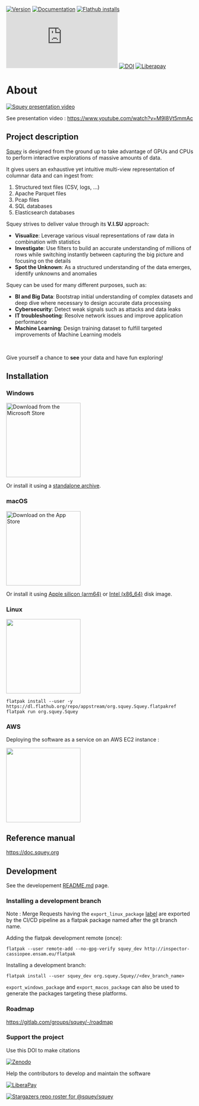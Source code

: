 [![Version](https://img.shields.io/flathub/v/org.squey.Squey?style=flat&color=blueviolet&label=version)](https://gitlab.com/squey/squey/-/raw/main/CHANGELOG)
[![Documentation](https://gitlab.com/inendi/inspector-reference-manual/badges/main/pipeline.svg?key_text=doc&key_width=30)](https://doc.squey.org)
[![Flathub installs](https://img.shields.io/flathub/downloads/org.squey.Squey?label=flathub&style=flat&color=blue)](https://flathub.org/apps/details/org.squey.Squey)
[![Matrix](https://img.shields.io/matrix/squey%3Amatrix.org)](https://matrix.to/#/#squey:matrix.org)
[![DOI](https://zenodo.org/badge/648945293.svg)](https://doi.org/10.5281/zenodo.13927905)
[![Liberapay](https://img.shields.io/liberapay/patrons/squey)](https://liberapay.com/squey)


# About

[![Squey presentation video](https://gitlab.com/squey/squey/-/raw/main/buildstream/files/screenshots/squey.gif)](https://www.youtube.com/watch?v=M9I8Vt5mmAc)

See presentation video : https://www.youtube.com/watch?v=M9I8Vt5mmAc

## Project description

<!-- project_description_start -->

<p><a href="https://squey.org">Squey</a> is designed from the ground up to take advantage of GPUs and CPUs to perform interactive explorations of massive amounts of data.</p>

<p>It gives users an exhaustive yet intuitive multi-view representation of columnar data and can ingest from:</p>
<ol>
    <li>Structured text files (CSV, logs, ...)</li>
    <li>Apache Parquet files</li>
    <li>Pcap files</li>
    <li>SQL databases</li>
    <li>Elasticsearch databases</li>
</ol>

<p>Squey strives to deliver value through its <b>V.I.SU</b> approach:</p>

<ul>
  <li><b>Visualize</b>: Leverage various visual representations of raw data in combination with statistics</li>
  <li><b>Investigate</b>: Use filters to build an accurate understanding of millions of rows while switching instantly between capturing the big picture and focusing on the details</li>
  <li><b>Spot the Unknown</b>: As a structured understanding of the data emerges, identify unknowns and anomalies</li>
</ul>

<p>Squey can be used for many different purposes, such as:</p>
<ul>
    <li><b>BI and Big Data</b>: Bootstrap initial understanding of complex datasets and deep dive where necessary to design accurate data processing</li>
    <li><b>Cybersecurity</b>: Detect weak signals such as attacks and data leaks</li>
    <li><b>IT troubleshooting</b>: Resolve network issues and improve application performance</li>
    <li><b>Machine Learning</b>: Design training dataset to fulfill targeted improvements of Machine Learning models</li>
</ul>

<br>
<p>Give yourself a chance to <b>see</b> your data and have fun exploring!</p>

<!-- project_description_end -->

## Installation

### Windows

<a href="https://apps.microsoft.com/detail/9PDP9BKD9NVD?mode=full">
	<img src="https://get.microsoft.com/images/en-us%20dark.svg" width="200" alt="Download from the Microsoft Store"/>
</a>
<br/>

Or install it using a [standalone archive](https://squey.gitlab.io/squey/squey-win64-standalone-latest.zip).

### macOS

<a href="https://apps.apple.com/us/app/squey/id6748079336">
  <img src="https://toolbox.marketingtools.apple.com/api/v2/badges/download-on-the-app-store/black/en-us?releaseDate=1647734400" width="200"  alt="Download on the App Store"/>
</a>
<br/>

Or install it using [Apple silicon (arm64)](https://squey.gitlab.io/squey/Squey-arm64.dmg) or [Intel (x86_64)](https://squey.gitlab.io/squey/Squey-x86_64.dmg) disk image.


### Linux

[<img src="https://flathub.org/assets/badges/flathub-badge-en.png" width="200"/>](https://flathub.org/apps/details/org.squey.Squey)

```
flatpak install --user -y https://dl.flathub.org/repo/appstream/org.squey.Squey.flatpakref
flatpak run org.squey.Squey
```

### AWS

Deploying the software as a service on an AWS EC2 instance :

[<img src="https://squey.org/images/logos/aws_marketplace.png" width="200"/>](https://aws.amazon.com/marketplace/search/results?searchTerms=Squey)


## Reference manual

https://doc.squey.org

## Development

See the developement [README.md](buildstream/README.md) page.

### Installing a development branch

Note : Merge Requests having the `export_linux_package` [label](https://gitlab.com/squey/squey/-/labels#) are exported by the CI/CD pipeline as a flatpak package named after the git branch name.

Adding the flatpak development remote (once):
```
flatpak --user remote-add --no-gpg-verify squey_dev http://inspector-cassiopee.ensam.eu/flatpak
```
Installing a development branch:
```
flatpak install --user squey_dev org.squey.Squey//<dev_branch_name>
```

`export_windows_package` and `export_macos_package` can also be used to generate the packages targeting these platforms.

### Roadmap

https://gitlab.com/groups/squey/-/roadmap

### Support the project

Use this DOI to make citations

[![Zenodo](https://zenodo.org/badge/648945293.svg)](https://doi.org/10.5281/zenodo.13927905)

Help the contributors to develop and maintain the software

[![LiberaPay](https://liberapay.com/assets/widgets/donate.svg)](https://liberapay.com/Squey/)

[![Stargazers repo roster for @squey/squey](https://reporoster.com/stars/dark/squey/squey)](https://github.com/squey/squey/stargazers)
